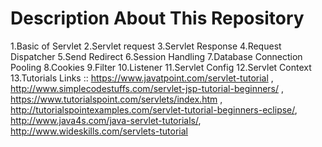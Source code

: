 # Description About This Repository

1.Basic of Servlet
2.Servlet request
3.Servlet Response
4.Request Dispatcher
5.Send Redirect
6.Session Handling
7.Database Connection Pooling
8.Cookies
9.Filter
10.Listener
11.Servlet Config
12.Servlet Context
13.Tutorials Links :: https://www.javatpoint.com/servlet-tutorial , http://www.simplecodestuffs.com/servlet-jsp-tutorial-beginners/ , https://www.tutorialspoint.com/servlets/index.htm , http://tutorialspointexamples.com/servlet-tutorial-beginners-eclipse/, http://www.java4s.com/java-servlet-tutorials/, http://www.wideskills.com/servlets-tutorial 
